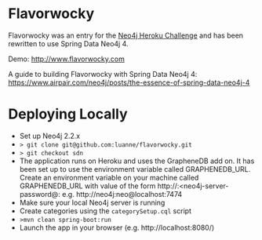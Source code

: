 Flavorwocky
========

Flavorwocky was an entry for the [Neo4j Heroku Challenge](http://blog.neo4j.org/2012/03/neo4j-heroku-challenge-winner-and.html) 
and has been rewritten to use Spring Data Neo4j 4. 

Demo: http://www.flavorwocky.com

A guide to building Flavorwocky with Spring Data Neo4j 4: https://www.airpair.com/neo4j/posts/the-essence-of-spring-data-neo4j-4

Deploying Locally
=================
* Set up Neo4j 2.2.x
* `> git clone git@github.com:luanne/flavorwocky.git`
* `> git checkout sdn`
* The application runs on Heroku and uses the GrapheneDB add on. It has been set up to use the environment variable called GRAPHENEDB_URL. Create an environment variable on your machine called GRAPHENEDB_URL with value of the form http://<neo4j-server-username>:<neo4j-server-password@<neo4j-host>:<neo4j-port> e.g. http://neo4j:neo@localhost:7474 
* Make sure your local Neo4j server is running
* Create categories using the `categorySetup.cql` script
* `>mvn clean spring-boot:run`
* Launch the app in your browser (e.g. http://localhost:8080/)

